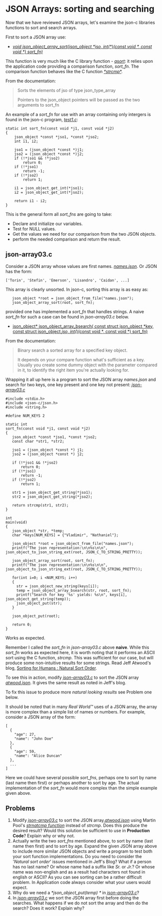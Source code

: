 # JSON Arrays: sorting and searching


Now that we have reviewed JSON arrays, let's examine the json-c libraries functions to sort and search arrays.

First to sort a JSON array use:
- [_*void json_object_array_sort(json_object \*jso, int(\*)(const void \*, const void \*) 	sort_fn)*_](https://json-c.github.io/json-c/json-c-0.14/doc/html/json__object_8h.html#a5584e2f2051cd1faa7fafd07ba888fd1)

This function is very much like the C library function - [_*qsort*_](https://linux.die.net/man/3/qsort): it relies upon the application code providing a comparison function, _*sort_fn*_. The comparison function behaves like the C function [_*strcmp_*](https://linux.die.net/man/3/strcmp).

From the documentation:
> Sorts the elements of jso of type json_type_array
>
> Pointers to the json_object pointers will be passed as the two arguments to sort_fn

An example of a _*sort_fn*_ for use with an array containing only intergers is found in the json-c program, [_*test1.c*_](https://github.com/json-c/json-c/blob/master/tests/test1.c):

```
static int sort_fn(const void *j1, const void *j2)
{
	json_object *const *jso1, *const *jso2;
	int i1, i2;

	jso1 = (json_object *const *)j1;
	jso2 = (json_object *const *)j2;
	if (!*jso1 && !*jso2)
		return 0;
	if (!*jso1)
		return -1;
	if (!*jso2)
		return 1;

	i1 = json_object_get_int(*jso1);
	i2 = json_object_get_int(*jso2);

	return i1 - i2;
}

```

This is the general form all _*sort_fns*_ are going to take:

- Declare and initialize our variables.
- Test for NULL values.
- Get the values we need for our comparison from the two JSON objects.
- perform the needed comparison and return the result.

## json-array03.c

Consider a JSON array whose values are first names. [_*names.json*_](https://github.com/rbtylee/tutorial-jsonc/blob/master/src/names.json). Or JSON has the form:

```
['Torin', 'Stefin', 'Emerson', 'Lisandro', 'Caidan', ...]
```

This array is clearly unsorted. In json-c, sorting this array is as easy as:

```
   json_object *root = json_object_from_file("names.json");
   json_object_array_sort(root, sort_fn);
```

provided one has implemented a _*sort_fn*_ that handles strings. A naive _*sort_fn*_ for such a case can be found in _*json-array03.c*_ below.

-  [json_object* json_object_array_bsearch(	const struct json_object *key, const struct json_object *jso, int(*)(const void *, const void *) sort_fn)](https://json-c.github.io/json-c/json-c-0.14/doc/html/json__object_8h.html#aed353084ed3ad84e7b7575afbe7e719d)

From the documentation:

> Binary search a sorted array for a specified key object.
>
> It depends on your compare function what's sufficient as a key. Usually you create some dummy object with the parameter compared in it, to identify the right item you're actually looking for.

Wrapping it all up here is a program to sort the JSON array _*names.json*_ and search for two keys, one key present and one key not present: [_*json-array03.c*_](https://github.com/rbtylee/tutorial-jsonc/blob/master/src/json-array03.c)

```
#include <stdio.h>
#include <json-c/json.h>
#include <string.h>

#define NUM_KEYS 2

static int
sort_fn(const void *j1, const void *j2)
{
   json_object *const *jso1, *const *jso2;
   const char *str1, *str2;

   jso1 = (json_object *const *) j1;
   jso2 = (json_object *const *) j2;

   if (!*jso1 && !*jso2)
       return 0;
   if (!*jso1)
       return -1;
   if (!*jso2)
       return 1;

   str1 = json_object_get_string(*jso1);
   str2 = json_object_get_string(*jso2);

   return strcmp(str1, str2);
}

int
main(void)
{
   json_object *str, *temp;
   char *keys[NUM_KEYS] = {"Vladimir", "Nathaniel"};

   json_object *root = json_object_from_file("names.json");
   printf("The json representation:\n\n%s\n\n", json_object_to_json_string_ext(root, JSON_C_TO_STRING_PRETTY));

   json_object_array_sort(root, sort_fn);
   printf("The json representation:\n\n%s\n\n", json_object_to_json_string_ext(root, JSON_C_TO_STRING_PRETTY));

   for(int i=0; i <NUM_KEYS; i++)
   {
     str = json_object_new_string(keys[i]);
     temp = json_object_array_bsearch(str, root, sort_fn);
     printf("Search for key '%s' yields: %s\n", keys[i], json_object_get_string(temp));
     json_object_put(str);
   }

   json_object_put(root);

   return 0;
}
```

Works as expected.

Remember I called the _*sort_fn*_ in _*json-array03.c*_ above **naive**. While this _*sort_fn*_ works as expected here, it is worth noting that it performs an ASCII sort using the C function, _*strcmp*_. This was sufficient for our case, but will produce some non-intuitive results for some strings. Read Jeff Atwood's blog, [Sorting for Humans : Natural Sort Order](https://blog.codinghorror.com/sorting-for-humans-natural-sort-order/).

To see this in action, modify [_*json-array03.c*_](https://github.com/rbtylee/tutorial-jsonc/blob/master/src/json-array03.c) to sort the JSON array [_*atwood.json*_](https://github.com/rbtylee/tutorial-jsonc/blob/master/src/atwood.json). It gives the same result as noted in Jeff's blog.

To fix this issue to produce more _*natural looking results*_ see Problem one below.

It should be noted that in many _*Real World™*_ uses of a JSON array, the array is more complex than a simple list of names or numbers. For example, consider a JSON array of the form:

```
[
  {
    "age": 27,
    "name": "John Doe"
  },
  {
    "age": 59,
    "name": "Alice Duncan"
  },
  ...
]
```

Here we could have several possible  _*sort_fns*_, perhaps one to sort by name (last name  then first) or perhaps another to sort by age. The actual implementation of the  _*sort_fn*_ would more complex than the simple example given above.

## Problems

1. Modify [_*json-array03.c*_](https://github.com/rbtylee/tutorial-jsonc/blob/master/src/json-array03.c) to sort the JSON array,[_*atwood.json*_](https://github.com/rbtylee/tutorial-jsonc/blob/master/src/atwood.json) using Martin Pool's [_*strnatcmp function*_](https://github.com/sourcefrog/natsort) instead of _*strcmp*_. Does this produce the desired result? Would this solution be sufficient to use in **Production Code**? Explain why or why not.
2. Actually write the two  _*sort_fns*_ mentioned above, to sort by name (last name then first) and to sort by age. Expand the given JSON array above to include more similar JSON objects and write a program to test both your sort function implementations. Do you need to consider the '_*Natural sort order*_' issues mentioned in Jeff's Blog? What if a person has no last name? Or whose name had a suffix like _*Sr.*_ or _*Jr.*_? Or whose name was non-english and as a result had characters not found in english or ASCII? As you can see sorting can be a rather difficult problem. In Application code always consider what your users would expect.
3. Why do we need a _*json_object_put(temp) *_ in [_*json-array03.c*_](https://github.com/rbtylee/tutorial-jsonc/blob/master/src/json-array03.c)?
4. In [_*json-array03.c*_](https://github.com/rbtylee/tutorial-jsonc/blob/master/src/json-array03.c) we sort the JSON array first before doing the searches. What happens if we do not sort the array and then do the search? Does it work? Explain why?
